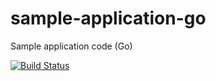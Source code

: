 # sample-application-go
Sample application code (Go)

[![Build Status](https://travis-ci.org/ashokm/sample-application-go.svg?branch=master)](https://travis-ci.org/ashokm/sample-application-go)